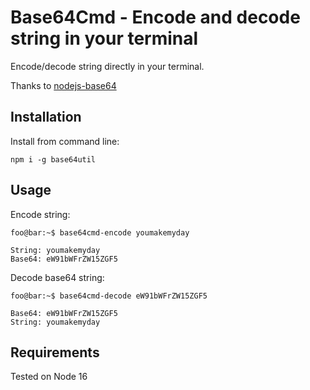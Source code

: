 # Base64Cmd - Encode and decode string in your terminal #

Encode/decode string directly in your terminal.

Thanks to [nodejs-base64](https://www.npmjs.com/package/nodejs-base64)

## Installation ##

Install from command line:

```
npm i -g base64util
```

## Usage ##

Encode string:
```console
foo@bar:~$ base64cmd-encode youmakemyday

String: youmakemyday
Base64: eW91bWFrZW15ZGF5
```

Decode base64 string:
```console
foo@bar:~$ base64cmd-decode eW91bWFrZW15ZGF5

Base64: eW91bWFrZW15ZGF5
String: youmakemyday
```

## Requirements ##

Tested on Node 16